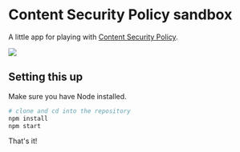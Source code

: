 Content Security Policy sandbox
===============================

A little app for playing with [Content Security Policy](http://content-security-policy.com/).

![](https://cloud.githubusercontent.com/assets/777712/9891791/ecd6f744-5bbd-11e5-9d86-0361338390a9.png)

Setting this up
---------------

Make sure you have Node installed.

```sh
# clone and cd into the repository
npm install
npm start
```

That's it!
